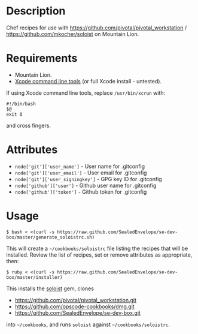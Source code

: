 Description
===========

Chef recipes for use with https://github.com/pivotal/pivotal_workstation / https://github.com/mkocher/soloist on Mountain Lion.

Requirements
============

- Mountain Lion.
- [Xcode command line tools](https://developer.apple.com/downloads/index.action) (or full Xcode install - untested).

If using Xcode command line tools, replace `/usr/bin/xcrun` with:

    #!/bin/bash
    $@
    exit 0

and cross fingers.

Attributes
==========

- `node['git']['user_name']` - User name for .gitconfig
- `node['git']['user_email']` - User email for .gitconfig
- `node['git']['user_signingkey']` - GPG key ID for .gitconfig
- `node['github']['user']` - Github user name for .gitconfig
- `node['github']['token']` - Github token for .gitconfig

Usage
=====

    $ bash < <(curl -s https://raw.github.com/SealedEnvelope/se-dev-box/master/generate_soloistrc.sh)

This will create a `~/cookbooks/soloistrc` file listing the recipes that will be installed. Review the list of recipes, set or remove attributes as appropriate, then:

    $ ruby < <(curl -s https://raw.github.com/SealedEnvelope/se-dev-box/master/installer)

This installs the [soloist](https://github.com/mkocher/soloist) gem, clones

 * https://github.com/pivotal/pivotal_workstation.git
 * https://github.com/opscode-cookbooks/dmg.git
 * https://github.com/SealedEnvelope/se-dev-box.git

into `~/cookbooks`, and runs `soloist` against `~/cookbooks/soloistrc`.
